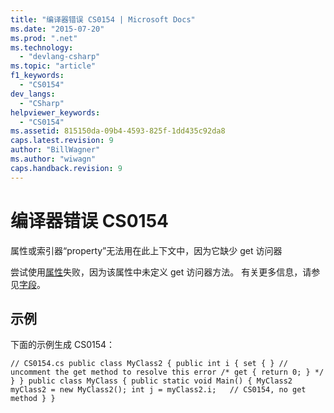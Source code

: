 ```yaml
---
title: "编译器错误 CS0154 | Microsoft Docs"
ms.date: "2015-07-20"
ms.prod: ".net"
ms.technology: 
  - "devlang-csharp"
ms.topic: "article"
f1_keywords: 
  - "CS0154"
dev_langs: 
  - "CSharp"
helpviewer_keywords: 
  - "CS0154"
ms.assetid: 815150da-09b4-4593-825f-1dd435c92da8
caps.latest.revision: 9
author: "BillWagner"
ms.author: "wiwagn"
caps.handback.revision: 9
---
```

# 编译器错误 CS0154
属性或索引器“property”无法用在此上下文中，因为它缺少 get 访问器  
  
 尝试使用[属性](../../csharp/programming-guide/classes-and-structs/using-properties.md)失败，因为该属性中未定义 get 访问器方法。 有关更多信息，请参见[字段](../../csharp/programming-guide/classes-and-structs/fields.md)。  
  
## 示例  
 下面的示例生成 CS0154：  
  
```  
// CS0154.cs public class MyClass2 { public int i { set { } // uncomment the get method to resolve this error /* get { return 0; } */ } } public class MyClass { public static void Main() { MyClass2 myClass2 = new MyClass2(); int j = myClass2.i;   // CS0154, no get method } }  
```
